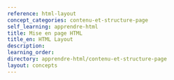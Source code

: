 ```yaml
---
reference: html-layout
concept_categories: contenu-et-structure-page
self_learning: apprendre-html
title: Mise en page HTML
title_en: HTML Layout
description:
learning_order:
directory: apprendre-html/contenu-et-structure-page
layout: concepts
---
```

